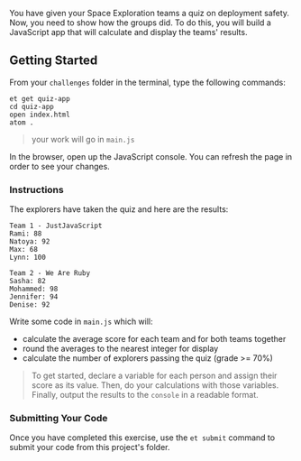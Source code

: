You have given your Space Exploration teams a quiz on deployment safety. Now, you need to show how the groups did. To do this, you will build a JavaScript app that will calculate and display the teams' results.

## Getting Started

From your `challenges` folder in the terminal, type the following commands:

```no-highlight
et get quiz-app
cd quiz-app
open index.html
atom .
```

> your work will go in `main.js`

In the browser, open up the JavaScript console. You can refresh the page in order to see your changes.

### Instructions

The explorers have taken the quiz and here are the results:

```no-highlight
Team 1 - JustJavaScript
Rami: 88
Natoya: 92
Max: 68
Lynn: 100

Team 2 - We Are Ruby
Sasha: 82
Mohammed: 98
Jennifer: 94
Denise: 92
```

Write some code in `main.js` which will:  

* calculate the average score for each team and for both teams together
* round the averages to the nearest integer for display  
* calculate the number of explorers passing the quiz (grade >= 70%)

> To get started, declare a variable for each person and assign their score as its value. Then, do your calculations with those variables. Finally, output the results to the `console` in a readable format.

### Submitting Your Code

Once you have completed this exercise, use the `et submit` command to submit your code from this project's folder.
